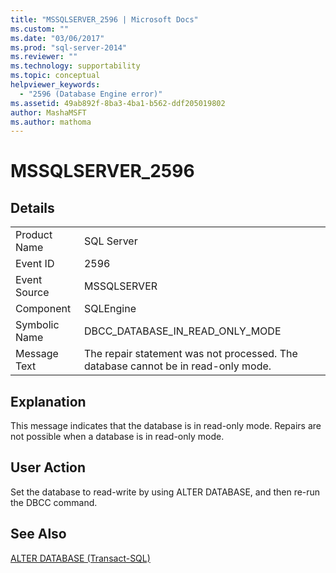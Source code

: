 ```yaml
---
title: "MSSQLSERVER_2596 | Microsoft Docs"
ms.custom: ""
ms.date: "03/06/2017"
ms.prod: "sql-server-2014"
ms.reviewer: ""
ms.technology: supportability
ms.topic: conceptual
helpviewer_keywords: 
  - "2596 (Database Engine error)"
ms.assetid: 49ab892f-8ba3-4ba1-b562-ddf205019802
author: MashaMSFT
ms.author: mathoma
---
```

# MSSQLSERVER_2596
    
## Details  
  
|||  
|-|-|  
|Product Name|SQL Server|  
|Event ID|2596|  
|Event Source|MSSQLSERVER|  
|Component|SQLEngine|  
|Symbolic Name|DBCC_DATABASE_IN_READ_ONLY_MODE|  
|Message Text|The repair statement was not processed. The database cannot be in read-only mode.|  
  
## Explanation  
 This message indicates that the database is in read-only mode. Repairs are not possible when a database is in read-only mode.  
  
## User Action  
 Set the database to read-write by using ALTER DATABASE, and then re-run the DBCC command.  
  
## See Also  
 [ALTER DATABASE &#40;Transact-SQL&#41;](/sql/t-sql/statements/alter-database-transact-sql)  
  
  
